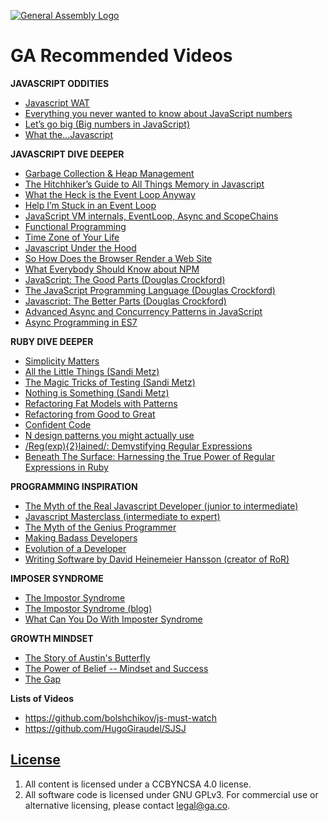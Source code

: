 [![General Assembly Logo](https://camo.githubusercontent.com/1a91b05b8f4d44b5bbfb83abac2b0996d8e26c92/687474703a2f2f692e696d6775722e636f6d2f6b6538555354712e706e67)](https://generalassemb.ly/education/web-development-immersive)

# GA Recommended Videos

**JAVASCRIPT ODDITIES**
- [Javascript WAT](https://www.destroyallsoftware.com/talks/wat)
- [Everything you never wanted to know about JavaScript numbers](https://www.youtube.com/watch?v=MqHDDtVYJRI)
- [Let’s go big (Big numbers in JavaScript)](https://www.youtube.com/watch?v=9SHOfZI_SsM)
- [What the...Javascript](https://www.youtube.com/watch?v=2pL28CcEijU)

**JAVASCRIPT DIVE DEEPER**
- [Garbage Collection & Heap Management](https://vimeo.com/45140516)
- [The Hitchhiker’s Guide to All Things Memory in Javascript](https://www.youtube.com/watch?v=AeUCN2lPqL8)
- [What the Heck is the Event Loop Anyway](https://www.youtube.com/watch?v=8aGhZQkoFbQ&t=1s)
- [Help I’m Stuck in an Event Loop](https://www.youtube.com/watch?v=6MXRNXXgP_0&t=939s)
- [JavaScript VM internals, EventLoop, Async and ScopeChains](https://www.youtube.com/watch?v=QyUFheng6J0)
- [Functional Programming](https://www.youtube.com/watch?v=e-5obm1G_FY)
- [Time Zone of Your Life](https://www.youtube.com/watch?v=2BdFg5JT9lg)
- [Javascript Under the Hood](https://www.youtube.com/watch?v=dibzLw4wPms)
- [So How Does the Browser Render a Web Site](https://www.youtube.com/watch?v=SmE4OwHztCc)
- [What Everybody Should Know about NPM](https://www.youtube.com/watch?v=zWEU8kNKi3Q)
- [JavaScript: The Good Parts (Douglas Crockford)](https://www.youtube.com/watch?v=hQVTIJBZook)
- [The JavaScript Programming Language (Douglas Crockford)](https://www.youtube.com/watch?v=v2ifWcnQs6M)
- [Javascript: The Better Parts (Douglas Crockford)](https://www.youtube.com/watch?v=bo36MrBfTk4)
- [Advanced Async and Concurrency Patterns in JavaScript](https://www.youtube.com/watch?v=Qg1SvpIau6U)
- [Async Programming in ES7](https://www.youtube.com/watch?v=lil4YCCXRYc)

**RUBY DIVE DEEPER**
- [Simplicity Matters](https://www.youtube.com/watch?v=rI8tNMsozo0)
- [All the Little Things (Sandi Metz)](https://www.youtube.com/watch?v=8bZh5LMaSmE)
- [The Magic Tricks of Testing (Sandi Metz)](https://www.youtube.com/watch?v=URSWYvyc42M)
- [Nothing is Something (Sandi Metz)](https://www.youtube.com/watch?v=9lv2lBq6x4A)
- [Refactoring Fat Models with Patterns](https://www.youtube.com/watch?v=5yX6ADjyqyE)
- [Refactoring from Good to Great](https://www.youtube.com/watch?v=DC-pQPq0acs)
- [Confident Code](https://www.youtube.com/watch?v=T8J0j2xJFgQ)
- [N design patterns you might actually use](https://www.youtube.com/watch?v=Oxd_DBuX8R8)
- [/Reg(exp){2}lained/: Demystifying Regular Expressions](https://www.youtube.com/watch?v=EkluES9Rvak)
- [Beneath The Surface: Harnessing the True Power of Regular Expressions in Ruby](https://www.youtube.com/watch?v=JfwS4ibJFDw)

**PROGRAMMING INSPIRATION**
- [The Myth of the Real Javascript Developer (junior to intermediate)](https://www.youtube.com/watch?v=Xt5qpbiqw2g&t=243s)
- [Javascript Masterclass (intermediate to expert)](https://www.youtube.com/watch?v=v0TFmdO4ZP0)
- [The Myth of the Genius Programmer](https://www.youtube.com/watch?v=0SARbwvhupQ)
- [Making Badass Developers](https://www.youtube.com/watch?v=FKTxC9pl-WM)
- [Evolution of a Developer](https://www.youtube.com/watch?v=rP1q6oIVco4)
- [Writing Software by David Heinemeier Hansson (creator of RoR)](https://www.youtube.com/watch?v=9LfmrkyP81M)

**IMPOSER SYNDROME**
- [The Impostor Syndrome](https://www.youtube.com/watch?v=eqhUHyVpAwE)
- [The Impostor Syndrome (blog)](https://davidwalsh.name/impostor-syndrome)
- [What Can You Do With Imposter Syndrome](https://www.youtube.com/watch?v=Bv8MNmEn0MM)

**GROWTH MINDSET**
- [The Story of Austin's Butterfly](https://www.youtube.com/watch?v=hqh1MRWZjms)
- [The Power of Belief -- Mindset and Success](https://www.youtube.com/watch?v=pN34FNbOKXc)
- [The Gap](https://vimeo.com/85040589)

**Lists of Videos**
- https://github.com/bolshchikov/js-must-watch
- https://github.com/HugoGiraudel/SJSJ

## [License](LICENSE)

1.  All content is licensed under a CC­BY­NC­SA 4.0 license.
1.  All software code is licensed under GNU GPLv3. For commercial use or
    alternative licensing, please contact legal@ga.co.
